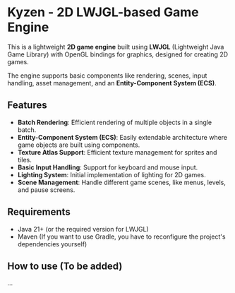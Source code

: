 # Kyzen - 2D LWJGL-based Game Engine

This is a lightweight **2D game engine** built using **LWJGL** (Lightweight Java Game Library) with OpenGL bindings for graphics, designed for creating 2D games.

The engine supports basic components like rendering, scenes, input handling, asset management, and an **Entity-Component System (ECS)**.

## Features

- **Batch Rendering**: Efficient rendering of multiple objects in a single batch.
- **Entity-Component System (ECS)**: Easily extendable architecture where game objects are built using components.
- **Texture Atlas Support**: Efficient texture management for sprites and tiles.
- **Basic Input Handling**: Support for keyboard and mouse input.
- **Lighting System**: Initial implementation of lighting for 2D games.
- **Scene Management**: Handle different game scenes, like menus, levels, and pause screens.

## Requirements

- Java 21+ (or the required version for LWJGL)
- Maven (If you want to use Gradle, you have to reconfigure the project's dependencies yourself)

## How to use (To be added)

...
